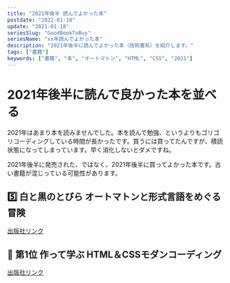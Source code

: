 ```yaml
---
title: "2021年後半 読んでよかった本"
postdate: "2022-01-18"
update: "2021-01-18"
seriesSlug: "GoodBookToBuy"
seriesName: "xx年読んでよかった本"
description: "2021年後半に読んでよかった本（技術書系）を紹介します。"
tags: ["書籍"]
keywords: ["書籍", "本", "オートマトン", "HTML", "CSS", "2021"]
---
```


# 2021年後半に読んで良かった本を並べる

2021年はあまり本を読みませんでした。本を読んで勉強、というよりもゴリゴリコーディングしている時間が長かったです。買うには買ってたんですが、積読状態になってしまっています。早く消化しないとダメですね。

<aside>

2021年後半に発売された、ではなく、2021年後半に買ってよかった本です。古い書籍が混じっている可能性があります。

</aside>

## 5️⃣ 白と黒のとびら オートマトンと形式言語をめぐる冒険

[出版社リンク](http://www.utp.or.jp/book/b306519.html)


## 🥇 第1位 作って学ぶ HTML＆CSSモダンコーディング

[出版社リンク](https://ebisu.com/html-css-modern-coding/)